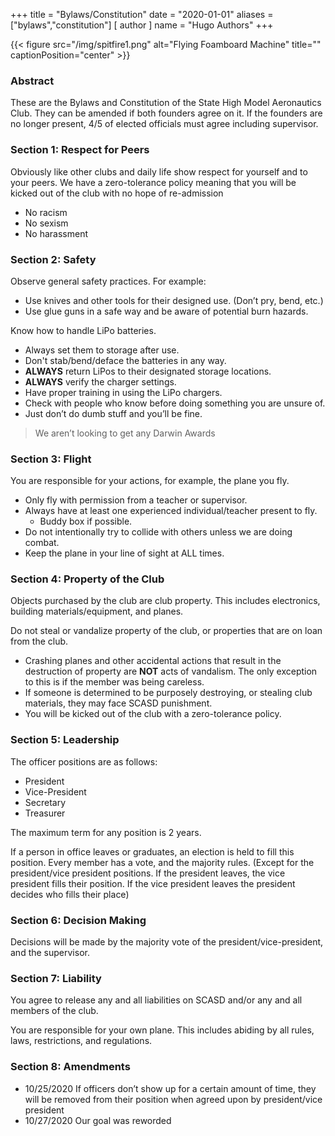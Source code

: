 +++
title = "Bylaws/Constitution"
date = "2020-01-01"
aliases = ["bylaws","constitution"]
[ author ]
  name = "Hugo Authors"
+++

{{< figure src="/img/spitfire1.png" alt="Flying Foamboard Machine" title="" captionPosition="center" >}}

### Abstract
These are the Bylaws and Constitution of the State High Model Aeronautics Club. They can be amended if both founders agree on it. If the founders are no longer present, 4/5 of elected officials must agree including supervisor.

### Section 1: Respect for Peers
Obviously like other clubs and daily life show respect for yourself and to your peers. We have a zero-tolerance policy meaning that you will be kicked out of the club with no hope of re-admission

 - No racism
 - No sexism
 - No harassment

### Section 2: Safety
Observe general safety practices. For example:

- Use knives and other tools for their designed use. (Don’t pry, bend, etc.)
- Use glue guns in a safe way and be aware of potential burn hazards.

Know how to handle LiPo batteries.

- Always set them to storage after use.
- Don't stab/bend/deface the batteries in any way.
- **ALWAYS** return LiPos to their designated storage locations.
- **ALWAYS** verify the charger settings.
- Have proper training in using the LiPo chargers.
- Check with people who know before doing something you are unsure of.
- Just don’t do dumb stuff and you’ll be fine.

> We aren’t looking to get any Darwin Awards


### Section 3: Flight
You are responsible for your actions, for example, the plane you fly.

- Only fly with permission from a teacher or supervisor.
- Always have at least one experienced individual/teacher present to fly.
  - Buddy box if possible.
- Do not intentionally try to collide with others unless we are doing combat.
- Keep the plane in your line of sight at ALL times.

### Section 4: Property of the Club
Objects purchased by the club are club property. This includes electronics, building materials/equipment, and planes.

Do not steal or vandalize property of the club, or properties that are on loan from the club.

- Crashing planes and other accidental actions that result in the destruction of property are **NOT** acts of vandalism. The only exception to this is if the member was being careless.
- If someone is determined to be purposely destroying, or stealing club materials, they may face SCASD punishment.
- You will be kicked out of the club with a zero-tolerance policy.


### Section 5: Leadership
The officer positions are as follows:
- President
- Vice-President
- Secretary
- Treasurer

The maximum term for any position is 2 years.

If a person in office leaves or graduates, an election is held to fill this position. Every member has a vote, and the majority rules. (Except for the president/vice president positions. If the president leaves, the vice president fills their position. If the vice president leaves the president decides who fills their place)

### Section 6: Decision Making
Decisions will be made by the majority vote of the president/vice-president, and the supervisor.

### Section 7: Liability
You agree to release any and all liabilities on SCASD and/or any and all members of the club.

You are responsible for your own plane. This includes abiding by all rules, laws, restrictions, and regulations.

### Section 8: Amendments
- 10/25/2020 If officers don’t show up for a certain amount of time, they will be removed from their position when agreed upon by president/vice president
- 10/27/2020 Our goal was reworded
